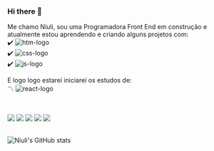 ### Hi there :raising_hand:

Me chamo Níuli, sou uma Programadora Front End em construção e atualmente estou aprendendo e criando alguns projetos com:
<br>
:heavy_check_mark: <img src="https://img.shields.io/badge/HTML5-E34F26?style=for-the-badge&logo=html5&logoColor=white" alt="htm-logo"/>
<br>
:heavy_check_mark: <img src="https://img.shields.io/badge/CSS3-1572B6?style=for-the-badge&logo=css3&logoColor=white" alt="css-logo"/>
<br>
:heavy_check_mark: <img src="https://img.shields.io/badge/JavaScript-F7DF1E?style=for-the-badge&logo=javascript&logoColor=black" alt="js-logo"/>
<br>

E logo logo estarei iniciarei os estudos de: 
<br>
:part_alternation_mark: <img src="https://img.shields.io/badge/React-20232A?style=for-the-badge&logo=react&logoColor=61DAFB" alt="react-logo"/> 

<br>
<br>
<div>
<a href="https://www.linkedin.com/in/n%C3%ADuli-fernandes-24052427/"><img src="https://img.shields.io/badge/LinkedIn-0077B5?style=for-the-badge&logo=linkedin&logoColor=white"/></a>
<a href="https://t.me/Niulif"><img src="https://img.shields.io/badge/Telegram-2CA5E0?style=for-the-badge&logo=telegram&logoColor=white"/></a>
<a href="https://wa.me/556193621580"><img src="https://img.shields.io/badge/WhatsApp-25D366?style=for-the-badge&logo=whatsapp&logoColor=white"/></a>
<a href="https://instagram.com/niulif/"><img src="https://img.shields.io/badge/Instagram-E4405F?style=for-the-badge&logo=instagram&logoColor=white"/></a>
<a href="https://web.facebook.com/niulif/"><img src="https://img.shields.io/badge/Facebook-1877F2?style=for-the-badge&logo=facebook&logoColor=white"/></a>  
</div>
<br>

![Niuli's GitHub stats](https://github-readme-stats.vercel.app/api?username=niulif&show_icons=true&theme=tokyonight)
